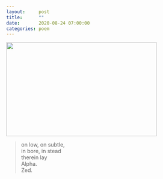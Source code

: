 ```yaml
---
layout:     post
title:      ""
date:       2020-08-24 07:00:00
categories: poem
---
```

<img src="https://pbs.twimg.com/media/EgMOfE_UcAAI1Wg?format=jpg&name=large" width="400" height="250" />
<blockquote>
<p>on low, on subtle, <br>in bore, in stead <br>therein lay <br>Alpha. <br>Zed.</p>
</blockquote>
